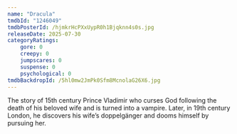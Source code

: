 ```yaml
---
name: "Dracula"
tmdbId: "1246049"
tmdbPosterId: /hjmkrHcPXxUypR0h1Bjqknn4s0s.jpg
releaseDate: 2025-07-30
categoryRatings:
    gore: 0
    creepy: 0
    jumpscares: 0
    suspense: 0
    psychological: 0
tmdbBackdropId: /5hl0mw2JmPk0Sfm8McnolaG26X6.jpg
---
```

The story of 15th century Prince Vladimir who curses God following the death of his beloved wife and is turned into a vampire. Later, in 19th century London, he discovers his wife’s doppelgänger and dooms himself by pursuing her.
